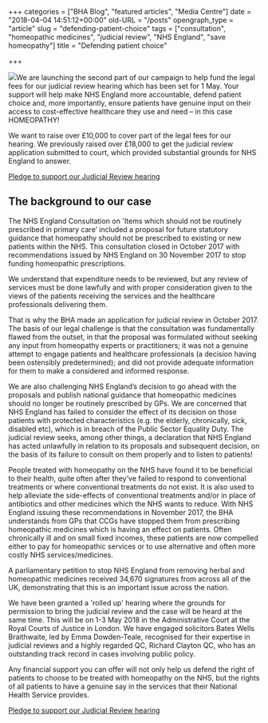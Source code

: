 +++
categories = ["BHA Blog", "featured articles", "Media Centre"]
date = "2018-04-04 14:51:12+00:00"
old-URL = "/posts"
opengraph_type = "article"
slug = "defending-patient-choice"
tags = ["consultation", "homeopathic medicines", "judicial review", "NHS England", "save homeopathy"]
title = "Defending patient choice"

+++

![](https://res.cloudinary.com/homeopathyuk/v1557403245/bha/BHA-masthead-slides-NHS-England-judicial-review-process-1024x576.jpg)We are launching the second part of our campaign to help fund the legal fees for our judicial review hearing which has been set for 1 May. Your support will help make NHS England more accountable, defend patient choice and, more importantly, ensure patients have genuine input on their access to cost-effective healthcare they use and need – in this case HOMEOPATHY!

We want to raise over £10,000 to cover part of the legal fees for our hearing. We previously raised over £18,000 to get the judicial review application submitted to court, which provided substantial grounds for NHS England to answer.

[Pledge to support our Judicial Review hearing](https://www.crowdjustice.com/case/save-homeopathy-on-the-nhs2/)

## The background to our case

The NHS England Consultation on 'Items which should not be routinely prescribed in primary care’ included a proposal for future statutory guidance that homeopathy should not be prescribed to existing or new patients within the NHS. This consultation closed in October 2017 with recommendations issued by NHS England on 30 November 2017 to stop funding homeopathic prescriptions.

We understand that expenditure needs to be reviewed, but any review of services must be done lawfully and with proper consideration given to the views of the patients receiving the services and the healthcare professionals delivering them.

That is why the BHA made an application for judicial review in October 2017. The basis of our legal challenge is that the consultation was fundamentally flawed from the outset, in that the proposal was formulated without seeking any input from homeopathy experts or practitioners; it was not a genuine attempt to engage patients and healthcare professionals (a decision having been ostensibly predetermined); and did not provide adequate information for them to make a considered and informed response.

We are also challenging NHS England’s decision to go ahead with the proposals and publish national guidance that homeopathic medicines should no longer be routinely prescribed by GPs. We are concerned that NHS England has failed to consider the effect of its decision on those patients with protected characteristics (e.g. the elderly, chronically, sick, disabled etc), which is in breach of the Public Sector Equality Duty. The judicial review seeks, among other things, a declaration that NHS England has acted unlawfully in relation to its proposals and subsequent decision, on the basis of its failure to consult on them properly and to listen to patients!

People treated with homeopathy on the NHS have found it to be beneficial to their health, quite often after they’ve failed to respond to conventional treatments or where conventional treatments do not exist. It is also used to help alleviate the side-effects of conventional treatments and/or in place of antibiotics and other medicines which the NHS wants to reduce. With NHS England issuing these recommendations in November 2017, the BHA understands from GPs that CCGs have stopped them from prescribing homeopathic medicines which is having an effect on patients. Often chronically ill and on small fixed incomes, these patients are now compelled either to pay for homeopathic services or to use alternative and often more costly NHS services/medicines.

A parliamentary petition to stop NHS England from removing herbal and homeopathic medicines received 34,670 signatures from across all of the UK, demonstrating that this is an important issue across the nation.

We have been granted a 'rolled up' hearing where the grounds for permission to bring the judicial review and the case will be heard at the same time. This will be on 1-3 May 2018 in the Administrative Court at the Royal Courts of Justice in London. We have engaged solicitors Bates Wells Braithwaite, led by Emma Dowden-Teale, recognised for their expertise in judicial reviews and a highly regarded QC, Richard Clayton QC, who has an outstanding track record in cases involving public policy.

Any financial support you can offer will not only help us defend the right of patients to choose to be treated with homeopathy on the NHS, but the rights of all patients to have a genuine say in the services that their National Health Service provides.

[Pledge to support our Judicial Review hearing](https://www.crowdjustice.com/case/save-homeopathy-on-the-nhs2/)
